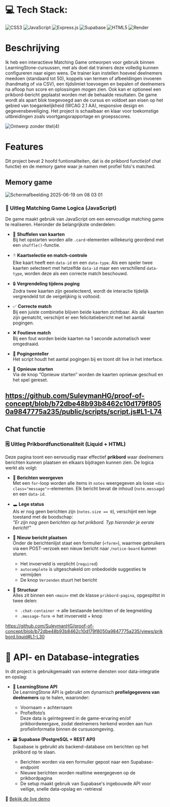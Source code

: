 # 💻 Tech Stack:
![CSS3](https://img.shields.io/badge/css3-%231572B6.svg?style=for-the-badge&logo=css3&logoColor=white) ![JavaScript](https://img.shields.io/badge/javascript-%23323330.svg?style=for-the-badge&logo=javascript&logoColor=%23F7DF1E) ![Express.js](https://img.shields.io/badge/express.js-%23404d59.svg?style=for-the-badge&logo=express&logoColor=%2361DAFB) ![Supabase](https://img.shields.io/badge/Supabase-3ECF8E?style=for-the-badge&logo=supabase&logoColor=white) ![HTML5](https://img.shields.io/badge/html5-%23E34F26.svg?style=for-the-badge&logo=html5&logoColor=white) ![Render](https://img.shields.io/badge/Render-%46E3B7.svg?style=for-the-badge&logo=render&logoColor=white)

# Beschrijving
Ik heb een interactieve Matching Game ontworpen voor gebruik binnen LearningStone-cursussen, met als doel dat trainers deze volledig kunnen configureren naar eigen wens. De trainer kan instellen hoeveel deelnemers meedoen (standaard tot 50), koppels van termen of afbeeldingen invoeren (handmatig of via CSV), een tijdslimiet toevoegen en bepalen of deelnemers na afloop hun score en oplossingen mogen zien. Ook kan er optioneel een prikbord-bericht geplaatst worden met de behaalde resultaten. De game wordt als apart blok toegevoegd aan de cursus en voldoet aan eisen op het gebied van toegankelijkheid (WCAG 2.1 AA), responsive design en gegevensbeveiliging. Het project is schaalbaar en klaar voor toekomstige uitbreidingen zoals voortgangsrapportage en groepsscores.

![Ontwerp zonder titel(4)](https://github.com/user-attachments/assets/42241c2d-f9f3-4ca0-85d9-b2bd7fc8eb95)

# Features
Dit project bevat 2 hoofd funtionaliteiten, dat is de prikbord functie(of chat functie) en de memory game waar je namen met profiel foto's matched.

## Memory game 
![Schermafbeelding 2025-06-19 om 08 03 01](https://github.com/user-attachments/assets/36910e48-fef5-4b87-aad8-4da8abc59182)

### 🔧 Uitleg Matching Game Logica (JavaScript)

De game maakt gebruik van JavaScript om een eenvoudige matching game te realiseren. Hieronder de belangrijkste onderdelen:

- 🔄 **Shuffelen van kaarten**  
  Bij het opstarten worden alle `.card`-elementen willekeurig geordend met een `shuffle()`-functie.

- 🃏 **Kaartselectie en match-controle**  
  Elke kaart heeft een `data-id` en een `data-type`. Als een speler twee kaarten selecteert met hetzelfde `data-id` maar een verschillend `data-type`, worden deze als een correcte match beschouwd.

- 🔒 **Vergrendeling tijdens poging**  
  Zodra twee kaarten zijn geselecteerd, wordt de interactie tijdelijk vergrendeld tot de vergelijking is voltooid.

- ✅ **Correcte match**  
  Bij een juiste combinatie blijven beide kaarten zichtbaar. Als alle kaarten zijn gematcht, verschijnt er een felicitatiebericht met het aantal pogingen.

- ❌ **Foutieve match**  
  Bij een fout worden beide kaarten na 1 seconde automatisch weer omgedraaid.

- 🔢 **Pogingenteller**  
  Het script houdt het aantal pogingen bij en toont dit live in het interface.

- 🔁 **Opnieuw starten**  
  Via de knop “Opnieuw starten” worden de kaarten opnieuw geschud en het spel gereset.

https://github.com/SuleymanHG/proof-of-concept/blob/b72dbe48b93b8462c10d179f8050a9847775a235/public/scripts/script.js#L1-L74
---
## Chat functie
### 🗒️ Uitleg Prikbordfunctionaliteit (Liquid + HTML)

Deze pagina toont een eenvoudig maar effectief **prikbord** waar deelnemers berichten kunnen plaatsen en elkaars bijdragen kunnen zien. De logica werkt als volgt:

- 📄 **Berichten weergeven**  
  Met een `for`-loop worden alle items in `notes` weergegeven als losse `<div class="message">`-elementen. Elk bericht bevat de inhoud (`note.message`) en een `data-id`.

- 🕳️ **Lege status**  
  Als er nog geen berichten zijn (`notes.size == 0`), verschijnt een lege toestand met de boodschap:  
  _\"Er zijn nog geen berichten op het prikbord. Typ hieronder je eerste bericht!\"_

- 📨 **Nieuw bericht plaatsen**  
  Onder de berichtenlijst staat een formulier (`<form>`), waarmee gebruikers via een POST-verzoek een nieuw bericht naar `/notice-board` kunnen sturen.  
  - Het invoerveld is verplicht (`required`)  
  - `autocomplete` is uitgeschakeld om onbedoelde suggesties te vermijden  
  - De knop `Verzenden` stuurt het bericht

- 🧱 **Structuur**  
  Alles zit binnen een `<main>` met de klasse `prikbord-pagina`, opgesplitst in twee delen:  
  - `.chat-container` → alle bestaande berichten of de leegmelding  
  - `.message-form` → het invoerveld + knop
    
https://github.com/SuleymanHG/proof-of-concept/blob/b72dbe48b93b8462c10d179f8050a9847775a235/views/prikbord.liquid#L1-L30

# 🔌 API- en Database-integraties

In dit project is gebruikgemaakt van externe diensten voor data-integratie en opslag:

- 🔗 **LearningStone API**  
  De LearningStone API is gebruikt om dynamisch **profielgegevens van deelnemers** op te halen, waaronder:
  - Voornaam + achternaam
  - Profielfoto’s  
  Deze data is geïntegreerd in de game-ervaring en/of prikbordweergave, zodat deelnemers herkend worden aan hun profielinformatie binnen de cursusomgeving.

- 🗃️ **Supabase (PostgreSQL + REST API)**  
  Supabase is gebruikt als backend-database om berichten op het prikbord op te slaan.  
  - Berichten worden via een formulier gepost naar een Supabase-endpoint  
  - Nieuwe berichten worden realtime weergegeven op de prikbordpagina  
  - De setup maakt gebruik van Supabase's ingebouwde API voor veilige, snelle data-opslag en -retrieval


🚀 [Bekijk de live demo](https://proof-of-concept-x9u5.onrender.com/)
